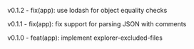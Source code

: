 v0.1.2 - fix(app): use lodash for object equality checks

v0.1.1 - fix(app): fix support for parsing JSON with comments 

v0.1.0 - feat(app): implement explorer-excluded-files
